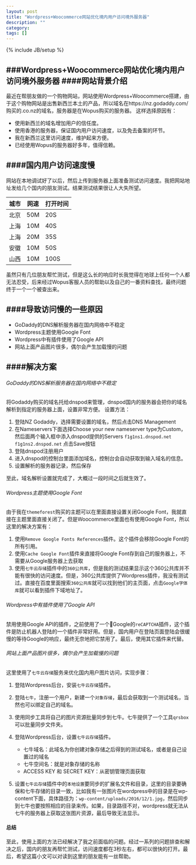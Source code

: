 ```yaml
---
layout: post
title: "Wordpress+Woocommerce网站优化境内用户访问境外服务器"
description: ""
category: 
tags: []
---
```

{% include JB/setup %}

###Wordpress+Woocommerce网站优化境内用户访问境外服务器
####网站背景介绍
---
最近在帮朋友做的一个购物网站，网站使用Wordpress+Woocommerce搭建，由于这个购物网站是出售新西兰本土的产品，所以域名在https://nz.godaddy.com/购买的.co.nz的域名，服务器是在Wopus购买的服务器。
这样选择原因有：

* 使用新西兰的域名增加用户的信任度。
* 使用香港的服务器，保证国内用户访问速度，以及免去备案的环节。
* 我在新西兰这里访问速度，维护起来方便。
* 已经使用Wopus的服务器好多年，值得信赖。

####国内用户访问速度慢
---
网站在本地调试好了以后，然后上传到服务器上面准备测试访问速度。我把网站地址发给几个国内的朋友测试。结果测试结果很让人大失所望。

城市 | 网速 | 打开时间
--- | --- | --------
北京 | 50M | 20S
上海 | 10M | 40S
上海 | 20M | 35S
安徽 | 10M | 50S
山西 | 10M | 100S 

虽然只有几位朋友帮忙测试，但是这么长的响应时长我觉得在地球上任何一个人都无法忍受，后来经过Wopus客服人员的帮助以及自己的一番资料查找，最终问题终于一个一个被查出来。

####导致访问慢的一些原因
---
* GoDaddy的DNS解析服务器在国内网络中不稳定
* Wordpress主题使用Google Font
* Wordpress中有插件使用了Google API
* 网站上面产品图片很多，偶尔会产生加载慢的问题

####解决方案
---
###### GoDaddy的DNS解析服务器在国内网络中不稳定

将Godaddy购买的域名托给dnspod来管理，dnspod国内的服务器会把你的域名解析到指定的服务器上面，设置非常方便。
设置方法：

1. 登陆NZ Godaddy，选择需要设置的域名，然后点击DNS Management
2. 在Nameservers下面选择Choose your new nameserver type为Custom，然后面两个输入框中添入dnspod提供的Servers
	`f1g1ns1.dnspod.net`
	`f1g1ns2.dnspod.net`
	点击Save按钮
3. 登陆dnspod注册用户
4. 进入dnspod的控制台里面添加域名，控制台会自动获取到输入域名的信息。
5. 设置解析的服务器记录，然后保存

至此，域名解析设置就完成了，大概过一段时间之后就生效了。

###### Wordpress主题使用Google Font

由于我在`themeforest`购买的主题可以在里面直接设置关闭Google Font，我就直接在主题里面直接关闭了。但是Woocommerce里面也有使用Google Font，所以这里的解决方案有：

1. 使用`Remove Google Fonts References`插件。这个插件会移除Google Font的所有引用。
2. 使用`Cache Google Font`插件来直接将Google Font存到自己的服务器上，不需要从Google服务器上去获取
3. 使用`七牛云存储`插件中的`360公共库`，但是我的测试结果显示这个360公共库并不能有很快的访问速度。但是，360公共库提供了Wordpress插件，我没有测试过。直接在百度里面搜索`360公共库`就可以找到他们的主页面，点击`Google字体库`就可以看到插件下域地址了。

###### Wordpress中有插件使用了Google API

禁用使用Google API的插件，之前使用了一个Google的`reCAPTCHA`插件，这个插件是防止机器人登陆的一个插件非常好用。但是，国内用户在登陆页面登陆会很缓慢的等待Google的响应，最终无奈地把它禁用了。最后，使用其它插件来代替。

###### 网站上面产品图片很多，偶尔会产生加载慢的问题
这里使用了`七牛云存储`服务来优化国内用户图片访问，实现步骤：

1. 登陆Wordpress后台，安装`七牛云存储`插件。
2. 登陆`七牛`，注册一个用户，新建一个`对象存储`，最后会获取到一个测试域名，当然也可以绑定自己的域名。
3. 使用同步工具将自己的图片资源批量同步到七牛。七牛提供了一个工具`qrsbox`可以批量同步文件夹。
4. 登陆Wordpress后台，设置`七牛云存储`插件。
   
   * 七牛域名：此域名为你创建对象存储之后得到的测试域名，或者是自己设置过的域名
   * 七牛空间名：就是对象存储的名称
   * ACCESS KEY 和 SECRET KEY：从密钥管理页面获取
   
5. 设置`七牛云存储`插件中的`本地设置`要同步的扩展名文件和目录，这里的目录要确保和七牛存储的目录一致，比如我有一张图片在wordpress中的目录是在wp-content下面，具体路径为：`wp-content/uploads/2016/12/1.jpg`，然后同步到七牛也要按照相应的目录来传。如果，目录路径不对，wordpress就无法从七牛的服务器上获取这张图片资源，最后导致无法显示。

#### 总结
至此，使用上面的方法已经解决了我之前面临的问题。经过一系列的问题排查和解决之后，国内的朋友再帮忙测试，访问速度都在3秒左右，都可以很快的打开。最后，希望这篇小文可以对读到这里的朋友能有一丝帮助。









